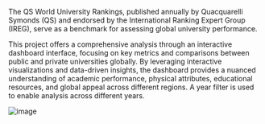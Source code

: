 The QS World University Rankings, published annually by Quacquarelli Symonds (QS) and endorsed by the International Ranking Expert Group (IREG), serve as a benchmark for assessing global university performance.

This project offers a comprehensive analysis through an interactive dashboard interface, focusing on key metrics and comparisons between public and private universities globally. 
By leveraging interactive visualizations and data-driven insights, the dashboard provides a nuanced understanding of academic performance, physical attributes, educational resources, and global appeal across different regions. 
A year filter is used to enable analysis across different years.

![image](https://github.com/user-attachments/assets/0f204e9f-c737-453d-a520-5238e8020795)

